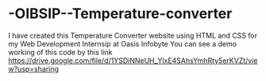 # -OIBSIP--Temperature-converter
I have created this Temperature Converter website using HTML and CSS for my Web Development Internsip at Oasis Infobyte
You can see a demo working of this code by this link
https://drive.google.com/file/d/1YSDiNNeUH_YlxE4SAhsYmhRty5erKVZt/view?usp=sharing
